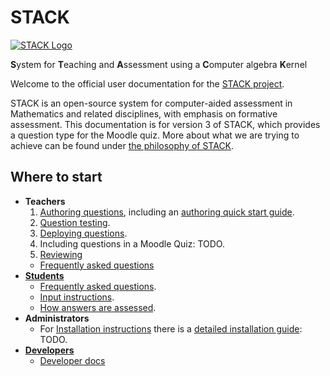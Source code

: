 # STACK

[![STACK Logo](%CONTENT/logo-trans.png)](About/Logo)

**S**ystem for **T**eaching and **A**ssessment using a **C**omputer algebra **K**ernel

Welcome to the official user documentation for the [STACK project](About/).

STACK is an open-source system for computer-aided assessment in Mathematics and related disciplines, with emphasis on formative assessment.
This documentation is for version 3 of STACK, which provides a question type for the Moodle quiz.
More about what we are trying to achieve can be found under [the philosophy of STACK](About/The_philosophy_of_STACK.md).

## Where to start ##

* **Teachers**
  1. [Authoring questions](Authoring/index.md), including an [authoring quick start guide](Authoring/Authoring_quick_start.md).
  2. [Question testing](Authoring/Testing).
  3. [Deploying questions](Authoring/Deploying).
  4. Including questions in a Moodle Quiz: TODO.
  5. [Reviewing](Authoring/Reviewing)
  *  [Frequently asked questions](Authoring/Author_FAQ.md)
* [**Students**](Students/)
  * [Frequently asked questions](Students/FAQ.md).
  * [Input instructions](Students/Answer_input.md).
  * [How answers are assessed](Students/Answer_assessment.md).
* **Administrators**
  * For [Installation instructions](Installation/) there is a [detailed installation guide](Installation/Installation_instructions.md): TODO. 
* **[Developers]()**
  * [Developer docs](Developer/)


